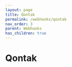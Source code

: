 ```yaml
---
layout: page
title: Qontak
permalink: /webhooks/qontak
nav_order: 3
parent: Webhooks
has_children: true
---
```


# Qontak
